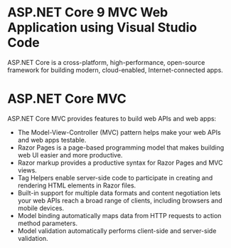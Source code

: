# ASP.NET Core 9 MVC Web Application using Visual Studio Code

ASP.NET Core is a cross-platform, high-performance, open-source framework for building modern, cloud-enabled, Internet-connected apps.

# ASP.NET Core MVC

ASP.NET Core MVC provides features to build web APIs and web apps:

-   The Model-View-Controller (MVC) pattern helps make your web APIs and web apps testable.
-   Razor Pages is a page-based programming model that makes building web UI easier and more productive.
-   Razor markup provides a productive syntax for Razor Pages and MVC views.
-   Tag Helpers enable server-side code to participate in creating and rendering HTML elements in Razor files.
-   Built-in support for multiple data formats and content negotiation lets your web APIs reach a broad range of clients, including browsers and mobile devices.
-   Model binding automatically maps data from HTTP requests to action method parameters.
-   Model validation automatically performs client-side and server-side validation.
